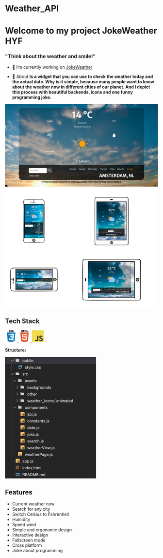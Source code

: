 # Weather_API
# Welcome to my project JokeWeather HYF

### "Think about the weather and smile!"

 - 🔭 I’m currently working on [JokeWeather](https://euvhenright.github.io/Weather_API)

- 💬 About **Is a widget that you can use to check the weather today and the actual date. Why is it simple, because many people want to know about the weather now in different cities of our planet. And I depict this process with beautiful backends, icons and one funny programming joke.**

![screenShot](/src/assets/other/screenShot.png)
![devices](/src/assets/other/devices.png)


## Tech Stack

<p align="left"> <a href="https://www.w3schools.com/css/" target="_blank" rel="noreferrer"> <img src="https://raw.githubusercontent.com/devicons/devicon/master/icons/css3/css3-original-wordmark.svg" alt="css3" width="40" height="40"/> </a> <a href="https://www.w3.org/html/" target="_blank" rel="noreferrer"> <img src="https://raw.githubusercontent.com/devicons/devicon/master/icons/html5/html5-original-wordmark.svg" alt="html5" width="40" height="40"/> </a> <a href="https://developer.mozilla.org/en-US/docs/Web/JavaScript" target="_blank" rel="noreferrer"> <img src="https://raw.githubusercontent.com/devicons/devicon/master/icons/javascript/javascript-original.svg" alt="javascript" width="40" height="40"/> </a> </p>


**Structure:** 

![structure](/src/assets/other/structure.png)

## Features

- Current weather now 
- Search for any city 
- Switch Celsius to Fahrenheit 
- Humidity 
- Speed wind 
- Simple and ergonomic design 
- Interactive design 
- Fullscreen mode
- Cross platform
- Joke about programming
